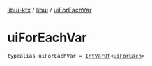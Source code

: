 [libui-ktx](../index.md) / [libui](index.md) / [uiForEachVar](./ui-for-each-var.md)

# uiForEachVar

`typealias uiForEachVar = `[`IntVarOf`](../kotlinx.cinterop/-int-var-of/index.md)`<`[`uiForEach`](ui-for-each.md)`>`